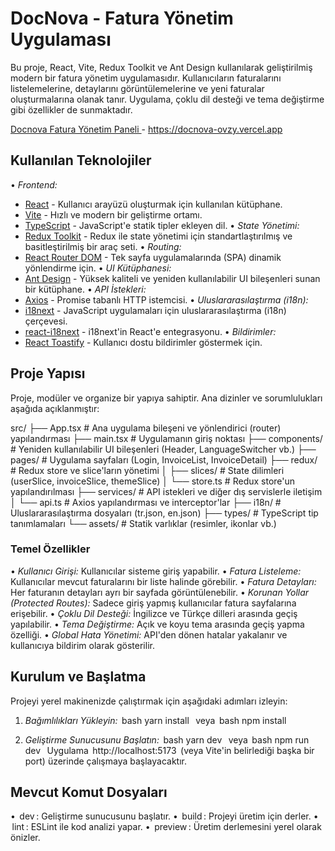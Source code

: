 # DocNova - Fatura Yönetim Uygulaması

Bu proje, React, Vite, Redux Toolkit ve Ant Design kullanılarak geliştirilmiş modern bir fatura yönetim uygulamasıdır. Kullanıcıların faturalarını listelemelerine, detaylarını görüntülemelerine ve yeni faturalar oluşturmalarına olanak tanır. Uygulama, çoklu dil desteği ve tema değiştirme gibi özellikler de sunmaktadır.

[Docnova Fatura Yönetim Paneli ](https://docnova-ovzy.vercel.app/) - https://docnova-ovzy.vercel.app

## Kullanılan Teknolojiler

•⁠ ⁠*Frontend:*

-  [React](https://react.dev/) - Kullanıcı arayüzü oluşturmak için kullanılan kütüphane.
-  [Vite](https://vitejs.dev/) - Hızlı ve modern bir geliştirme ortamı.
-  [TypeScript](https://www.typescriptlang.org/) - JavaScript'e statik tipler ekleyen dil.
   •⁠ ⁠*State Yönetimi:*
-  [Redux Toolkit](https://redux-toolkit.js.org/) - Redux ile state yönetimi için standartlaştırılmış ve basitleştirilmiş bir araç seti.
   •⁠ ⁠*Routing:*
-  [React Router DOM](https://reactrouter.com/) - Tek sayfa uygulamalarında (SPA) dinamik yönlendirme için.
   •⁠ ⁠*UI Kütüphanesi:*
-  [Ant Design](https://ant.design/) - Yüksek kaliteli ve yeniden kullanılabilir UI bileşenleri sunan bir kütüphane.
   •⁠ ⁠*API İstekleri:*
-  [Axios](https://axios-http.com/) - Promise tabanlı HTTP istemcisi.
   •⁠ ⁠*Uluslararasılaştırma (i18n):*
-  [i18next](https://www.i18next.com/) - JavaScript uygulamaları için uluslararasılaştırma (i18n) çerçevesi.
-  [react-i18next](https://react.i18next.com/) - i18next'in React'e entegrasyonu.
   •⁠ ⁠*Bildirimler:*
-  [React Toastify](https://fkhadra.github.io/react-toastify/introduction) - Kullanıcı dostu bildirimler göstermek için.

## Proje Yapısı

Proje, modüler ve organize bir yapıya sahiptir. Ana dizinler ve sorumlulukları aşağıda açıklanmıştır:

src/
├── App.tsx # Ana uygulama bileşeni ve yönlendirici (router) yapılandırması
├── main.tsx # Uygulamanın giriş noktası
├── components/ # Yeniden kullanılabilir UI bileşenleri (Header, LanguageSwitcher vb.)
├── pages/ # Uygulama sayfaları (Login, InvoiceList, InvoiceDetail)
├── redux/ # Redux store ve slice'ların yönetimi
│ ├── slices/ # State dilimleri (userSlice, invoiceSlice, themeSlice)
│ └── store.ts # Redux store'un yapılandırılması
├── services/ # API istekleri ve diğer dış servislerle iletişim
│ └── api.ts # Axios yapılandırması ve interceptor'lar
├── i18n/ # Uluslararasılaştırma dosyaları (tr.json, en.json)
├── types/ # TypeScript tip tanımlamaları
└── assets/ # Statik varlıklar (resimler, ikonlar vb.)

### Temel Özellikler

•⁠ ⁠*Kullanıcı Girişi:* Kullanıcılar sisteme giriş yapabilir.
•⁠ ⁠*Fatura Listeleme:* Kullanıcılar mevcut faturalarını bir liste halinde görebilir.
•⁠ ⁠*Fatura Detayları:* Her faturanın detayları ayrı bir sayfada görüntülenebilir.
•⁠ ⁠*Korunan Yollar (Protected Routes):* Sadece giriş yapmış kullanıcılar fatura sayfalarına erişebilir.
•⁠ ⁠*Çoklu Dil Desteği:* İngilizce ve Türkçe dilleri arasında geçiş yapılabilir.
•⁠ ⁠*Tema Değiştirme:* Açık ve koyu tema arasında geçiş yapma özelliği.
•⁠ ⁠*Global Hata Yönetimi:* API'den dönen hatalar yakalanır ve kullanıcıya bildirim olarak gösterilir.

## Kurulum ve Başlatma

Projeyi yerel makinenizde çalıştırmak için aşağıdaki adımları izleyin:

1. _Bağımlılıkları Yükleyin:_
   ⁠ bash
   yarn install
    ⁠
   veya
   ⁠ bash
   npm install
    ⁠

2. _Geliştirme Sunucusunu Başlatın:_
   ⁠ bash
   yarn dev
    ⁠
   veya
   ⁠ bash
   npm run dev
    ⁠
   Uygulama ⁠ http://localhost:5173 ⁠ (veya Vite'in belirlediği başka bir port) üzerinde çalışmaya başlayacaktır.

## Mevcut Komut Dosyaları

•⁠ ⁠⁠ dev ⁠: Geliştirme sunucusunu başlatır.
•⁠ ⁠⁠ build ⁠: Projeyi üretim için derler.
•⁠ ⁠⁠ lint ⁠: ESLint ile kod analizi yapar.
•⁠ ⁠⁠ preview ⁠: Üretim derlemesini yerel olarak önizler.
